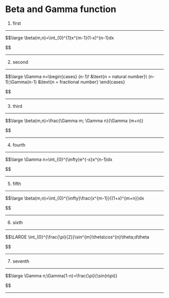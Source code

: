 # Beta and Gamma function
1.  first

----

$$\large
\beta(m,n)=\int_{0}^{1}x^{m-1}(1-x)^{n-1}dx

$$

----
2.  second

----

$$\large
\Gamma n=\begin{cases}
(n-1)! &\text{n = natural number}\\
(n-1)\;\Gamma(n-1) &\text{n = fractional number}
\end{cases}

$$

----
3.  third

----

$$\large
\beta(m,n)=\frac{\Gamma m\; \Gamma n}{\Gamma (m+n)}

$$

----
4.  fourth

----

$$\large
\Gamma n=\int_{0}^{\infty}e^{-x}x^{n-1}dx

$$

----
5.  fifth

----

$$\large
\beta(m,n)=\int_{0}^{\infty}\frac{x^{m-1}}{(1+x)^{m+n}}dx

$$

----
6.  sixth

----

$$\LARGE
\int_{0}^{\frac{\pi}{2}}\sin^{m}\theta\cos^{n}\theta\;d\theta

$$

----
7.  seventh

----

$$\large
\Gamma n\;\Gamma(1-n)=\frac{\pi}{\sin(n\pi)}

$$

----
